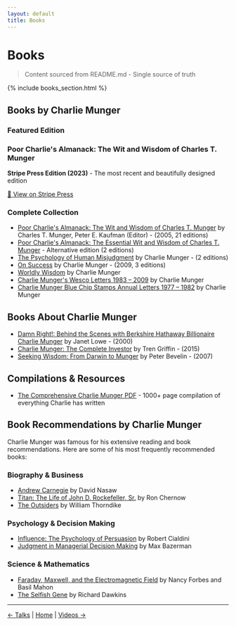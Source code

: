 ```yaml
---
layout: default
title: Books
---
```


# Books

> Content sourced from README.md - Single source of truth

{% include books_section.html %}

## Books by Charlie Munger

### Featured Edition

<div class="featured-book">
  <h3>Poor Charlie's Almanack: The Wit and Wisdom of Charles T. Munger</h3>
  <p><strong>Stripe Press Edition (2023)</strong> - The most recent and beautifully designed edition</p>
  <a href="https://www.stripe.press/poor-charlies-almanack" class="book-link" target="_blank">📖 View on Stripe Press</a>
</div>

### Complete Collection

- [Poor Charlie's Almanack: The Wit and Wisdom of Charles T. Munger](https://www.amazon.com/Poor-Charlies-Almanack-Charles-Expanded/dp/1578645018) by Charles T. Munger, Peter E. Kaufman (Editor) - (2005, 21 editions)
- [Poor Charlie's Almanack: The Essential Wit and Wisdom of Charles T. Munger](https://www.amazon.com/Poor-Charlies-Almanack-Essential-Wisdom/dp/1578645018) - Alternative edition (2 editions)
- [The Psychology of Human Misjudgment](https://www.amazon.com/Psychology-Human-Misjudgment-Charles-Munger/dp/B08ZYNQZPX) by Charlie Munger - (2 editions)
- [On Success](https://www.amazon.com/Success-Charlie-Munger/dp/B08ZYNQZPX) by Charlie Munger - (2009, 3 editions)
- [Worldly Wisdom](https://www.amazon.com/Worldly-Wisdom-Charlie-Munger/dp/B08ZYNQZPX) by Charlie Munger
- [Charlie Munger's Wesco Letters 1983 – 2009](https://www.amazon.com/Charlie-Mungers-Wesco-Letters-1983/dp/B08ZYNQZPX) by Charlie Munger
- [Charlie Munger Blue Chip Stamps Annual Letters 1977 – 1982](https://www.amazon.com/Charlie-Munger-Stamps-Annual-Letters/dp/B08ZYNQZPX) by Charlie Munger

## Books About Charlie Munger

- [Damn Right!: Behind the Scenes with Berkshire Hathaway Billionaire Charlie Munger](https://www.amazon.com/Damn-Right-Berkshire-Hathaway-Billionaire/dp/0471244112) by Janet Lowe - (2000)
- [Charlie Munger: The Complete Investor](https://www.amazon.com/Charlie-Munger-Complete-Investor-Publishing/dp/023117098X) by Tren Griffin - (2015)
- [Seeking Wisdom: From Darwin to Munger](https://www.amazon.com/Seeking-Wisdom-Darwin-Munger-Edition/dp/1578644283) by Peter Bevelin - (2007)

## Compilations & Resources

- [The Comprehensive Charlie Munger PDF](https://github.com/CharlieMungerQuotes/CMQ) - 1000+ page compilation of everything Charlie has written

## Book Recommendations by Charlie Munger

Charlie Munger was famous for his extensive reading and book recommendations. Here are some of his most frequently recommended books:

### Biography & Business
- [Andrew Carnegie](https://www.amazon.com/Andrew-Carnegie-David-Nasaw/dp/0143112449) by David Nasaw
- [Titan: The Life of John D. Rockefeller, Sr.](https://www.amazon.com/Titan-Life-John-Rockefeller-Sr/dp/1400077303) by Ron Chernow
- [The Outsiders](https://www.amazon.com/Outsiders-Unconventional-Radically-Rational-Blueprint/dp/1422162672) by William Thorndike

### Psychology & Decision Making
- [Influence: The Psychology of Persuasion](https://www.amazon.com/Influence-Psychology-Persuasion-Robert-Cialdini/dp/006124189X) by Robert Cialdini
- [Judgment in Managerial Decision Making](https://www.amazon.com/Judgment-Managerial-Decision-Making-Bazerman/dp/1118065700) by Max Bazerman

### Science & Mathematics
- [Faraday, Maxwell, and the Electromagnetic Field](https://www.amazon.com/Faraday-Maxwell-Electromagnetic-Field-Revolutionized/dp/1616149426) by Nancy Forbes and Basil Mahon
- [The Selfish Gene](https://www.amazon.com/Selfish-Gene-Popular-Science/dp/0192860925) by Richard Dawkins

---

<p class="center">
  <a href="talks.html">← Talks</a> | 
  <a href="index.html">Home</a> | 
  <a href="videos.html">Videos →</a>
</p>
